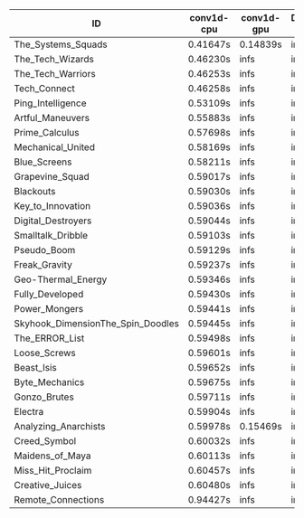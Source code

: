 |ID|conv1d-cpu|conv1d-gpu|DWSPConv2D-gpu|gemm-gpu|avg|
|-|-|-|-|-|-|
|The_Systems_Squads|0.41647s|0.14839s|infs|4.73751s|infs|
|The_Tech_Wizards|0.46230s|infs|infs|4.55578s|infs|
|The_Tech_Warriors|0.46253s|infs|infs|4.40742s|infs|
|Tech_Connect|0.46258s|infs|infs|4.40979s|infs|
|Ping_Intelligence|0.53109s|infs|infs|4.77057s|infs|
|Artful_Maneuvers|0.55883s|infs|infs|4.78502s|infs|
|Prime_Calculus|0.57698s|infs|infs|4.74446s|infs|
|Mechanical_United|0.58169s|infs|infs|4.54488s|infs|
|Blue_Screens|0.58211s|infs|infs|4.77254s|infs|
|Grapevine_Squad|0.59017s|infs|infs|4.77674s|infs|
|Blackouts|0.59030s|infs|infs|4.75450s|infs|
|Key_to_Innovation|0.59036s|infs|infs|4.77676s|infs|
|Digital_Destroyers|0.59044s|infs|infs|4.70584s|infs|
|Smalltalk_Dribble|0.59103s|infs|infs|4.72107s|infs|
|Pseudo_Boom|0.59129s|infs|infs|4.76355s|infs|
|Freak_Gravity|0.59237s|infs|infs|4.75184s|infs|
|Geo-Thermal_Energy|0.59346s|infs|infs|4.78440s|infs|
|Fully_Developed|0.59430s|infs|infs|4.76092s|infs|
|Power_Mongers|0.59441s|infs|infs|4.78016s|infs|
|Skyhook_DimensionThe_Spin_Doodles|0.59445s|infs|infs|4.78185s|infs|
|The_ERROR_List|0.59498s|infs|infs|4.77043s|infs|
|Loose_Screws|0.59601s|infs|infs|4.79862s|infs|
|Beast_Isis|0.59652s|infs|infs|4.80447s|infs|
|Byte_Mechanics|0.59675s|infs|infs|4.78221s|infs|
|Gonzo_Brutes|0.59711s|infs|infs|4.71126s|infs|
|Electra|0.59904s|infs|infs|4.77844s|infs|
|Analyzing_Anarchists|0.59978s|0.15469s|infs|4.80461s|infs|
|Creed_Symbol|0.60032s|infs|infs|4.69612s|infs|
|Maidens_of_Maya|0.60113s|infs|infs|4.77505s|infs|
|Miss_Hit_Proclaim|0.60457s|infs|infs|4.78912s|infs|
|Creative_Juices|0.60480s|infs|infs|4.73456s|infs|
|Remote_Connections|0.94427s|infs|infs|4.78703s|infs|
